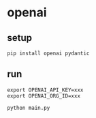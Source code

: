 # openai

## setup

```shell
pip install openai pydantic
```

## run

```shell
export OPENAI_API_KEY=xxx
export OPENAI_ORG_ID=xxx
```

```shell
python main.py
```

